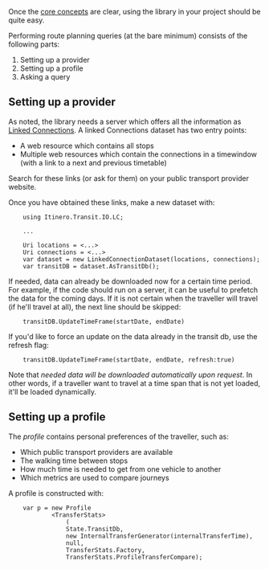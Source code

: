 Once the [core concepts](index.md) are clear, using the library in your project should be quite easy.

Performing route planning queries (at the bare minimum) consists of the following parts:

1. Setting up a provider
2. Setting up a profile
3. Asking a query


Setting up a provider
---------------------

As noted, the library needs a server which offers all the information as [Linked Connections](linkedconnections.org).
A linked Connections dataset has two entry points:

 - A web resource which contains all stops
 - Multiple web resources which contain the connections in a timewindow (with a link to a next and previous timetable)

Search for these links (or ask for them) on your public transport provider website.

Once you have obtained these links, make a new dataset with:


        using Itinero.Transit.IO.LC;
        
        ...
        
        Uri locations = <...>
        Uri connections = <...>
        var dataset = new LinkedConnectionDataset(locations, connections);
        var transitDB = dataset.AsTransitDb();


If needed, data can already be downloaded now for a certain time period. For example, if the code should run on a server, it can be useful to prefetch the data for the coming days. If it is not certain when the traveller will travel (if he'll travel at all), the next line should be skipped:

        transitDB.UpdateTimeFrame(startDate, endDate)        

If you'd like to force an update on the data already in the transit db, use the refresh flag:

        transitDB.UpdateTimeFrame(startDate, endDate, refresh:true)        


Note that *needed data will be downloaded automatically upon request*. In other words, if a traveller want to travel at a time span that is not yet loaded, it'll be loaded dynamically.

Setting up a profile
--------------------

The *profile* contains personal preferences of the traveller, such as:

- Which public transport providers are available
- The walking time between stops
- How much time is needed to get from one vehicle to another
- Which metrics are used to compare journeys

A profile is constructed with:

        var p = new Profile
                <TransferStats>
                    (
                    State.TransitDb,
                    new InternalTransferGenerator(internalTransferTime),
                    null,
                    TransferStats.Factory,
                    TransferStats.ProfileTransferCompare);
